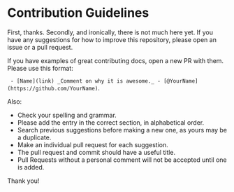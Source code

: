 # Contribution Guidelines

First, thanks. Secondly, and ironically, there is not much here yet. If you have any suggestions for how to improve this repository, please open an issue or a pull request.

If you have examples of great contributing docs, open a new PR with them. Please use this format:

  ` - [Name](link) _Comment on why it is awesome._ - [@YourName](https://github.com/YourName)`.

Also:

- Check your spelling and grammar.
- Please add the entry in the correct section, in alphabetical order.
- Search previous suggestions before making a new one, as yours may be a duplicate.
- Make an individual pull request for each suggestion.
- The pull request and commit should have a useful title.
- Pull Requests without a personal comment will not be accepted until one is added.

Thank you! 
